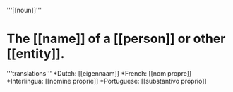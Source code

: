 '''[[noun]]'''

# The [[name]] of a [[person]] or other [[entity]].

'''translations'''
*Dutch: [[eigennaam]]
*French: [[nom propre]]
*Interlingua: [[nomine proprie]]
*Portuguese: [[substantivo próprio]]